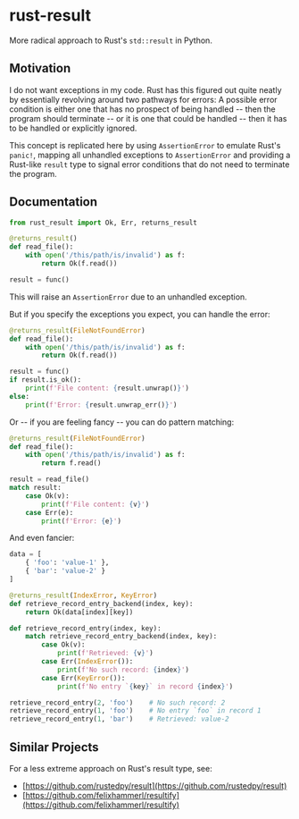 # rust-result

More radical approach to Rust's `std::result` in Python.

## Motivation

I do not want exceptions in my code.
Rust has this figured out quite neatly
by essentially revolving around two pathways for errors:
A possible error condition is either one that has no prospect of being handled
-- then the program should terminate -- or it is one that could be handled --
then it has to be handled or explicitly ignored.

This concept is replicated here by using `AssertionError` to emulate Rust's `panic!`,
mapping all unhandled exceptions to `AssertionError`
and providing a Rust-like `result` type to signal error conditions that do not need to terminate
the program.

## Documentation

```python
from rust_result import Ok, Err, returns_result

@returns_result()
def read_file():
    with open('/this/path/is/invalid') as f:
        return Ok(f.read())

result = func()
```
This will raise an `AssertionError` due to an unhandled exception.

But if you specify the exceptions you expect, you can handle the error:
```python
@returns_result(FileNotFoundError)
def read_file():
    with open('/this/path/is/invalid') as f:
        return Ok(f.read())

result = func()
if result.is_ok():
    print(f'File content: {result.unwrap()}')
else:
    print(f'Error: {result.unwrap_err()}')
```

Or -- if you are feeling fancy -- you can do pattern matching:
```python
@returns_result(FileNotFoundError)
def read_file():
    with open('/this/path/is/invalid') as f:
        return f.read()

result = read_file()
match result:
    case Ok(v):
        print(f'File content: {v}')
    case Err(e):
        print(f'Error: {e}')
```

And even fancier:
```python
data = [
    { 'foo': 'value-1' },
    { 'bar': 'value-2' }
]

@returns_result(IndexError, KeyError)
def retrieve_record_entry_backend(index, key):
    return Ok(data[index][key])

def retrieve_record_entry(index, key):
    match retrieve_record_entry_backend(index, key):
        case Ok(v):
            print(f'Retrieved: {v}')
        case Err(IndexError()):
            print(f'No such record: {index}')
        case Err(KeyError()):
            print(f'No entry `{key}` in record {index}')

retrieve_record_entry(2, 'foo')    # No such record: 2
retrieve_record_entry(1, 'foo')    # No entry `foo` in record 1
retrieve_record_entry(1, 'bar')    # Retrieved: value-2
```

## Similar Projects

For a less extreme approach on Rust's result type, see:

* [https://github.com/rustedpy/result](https://github.com/rustedpy/result)
* [https://github.com/felixhammerl/resultify](https://github.com/felixhammerl/resultify)
